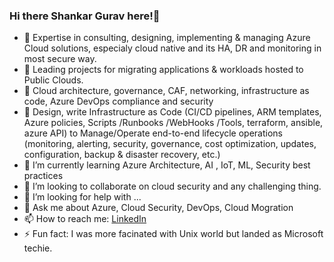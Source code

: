 ### Hi there Shankar Gurav here!👋 

<!--
**shankargurav/shankargurav** is a ✨ _special_ ✨ repository because its `README.md` (this file) appears on your GitHub profile.

Here are some ideas to get you started:
-->
- 🔭 Expertise in consulting, designing, implementing & managing Azure Cloud solutions, especialy cloud native and its HA, DR and monitoring in most secure way.
- 🔭 Leading projects for migrating applications & workloads hosted to Public Clouds.
- 🔭 Cloud architecture, governance, CAF, networking, infrastructure as code, Azure DevOps compliance and security
- 🔭 Design, write Infrastructure as Code (CI/CD pipelines, ARM templates, Azure policies, Scripts /Runbooks /WebHooks /Tools, terraform, ansible, azure API) to  Manage/Operate end-to-end lifecycle operations (monitoring, alerting, security, governance, cost optimization, updates, configuration, backup & disaster recovery, etc.)
- 🌱 I’m currently learning Azure Architecture, AI , IoT, ML, Security best practices 
- 👯 I’m looking to collaborate on cloud security and any challenging thing.
- 🤔 I’m looking for help with ...
- 💬 Ask me about Azure, Cloud Security, DevOps, Cloud Mogration
- 📫 How to reach me: 
 [LinkedIn](https://www.linkedin.com/in/shankargurav)<!--😄 Pronouns: ...-->
- ⚡ Fun fact: I was more facinated with Unix world but landed as Microsoft techie.

